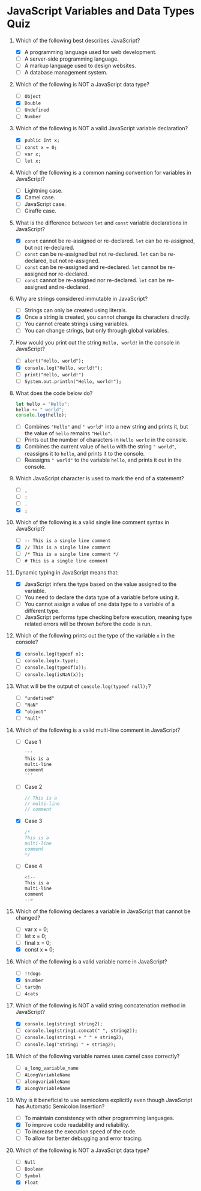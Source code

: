 # JavaScript Variables and Data Types Quiz

1. Which of the following best describes JavaScript?
    - [x] A programming language used for web development.
    - [ ] A server-side programming language.
    - [ ] A markup language used to design websites.
    - [ ] A database management system.

2. Which of the following is NOT a JavaScript data type?
    - [ ] `Object`
    - [x] `Double`
    - [ ] `Undefined`
    - [ ] `Number`

3. Which of the following is NOT a valid JavaScript variable declaration?
    - [x] `public Int x;`
    - [ ] `const x = 0;`
    - [ ] `var x;`
    - [ ] `let x;`

4. Which of the following is a common naming convention for variables in JavaScript?
    - [ ] Lightning case.
    - [x] Camel case.
    - [ ] JavaScript case.
    - [ ] Giraffe case.

5. What is the difference between `let` and `const` variable declarations in JavaScript?
    - [x] `const` cannot be re-assigned or re-declared. `let` can be re-assigned, but not re-declared.
    - [ ] `const` can be re-assigned but not re-declared. `let` can be re-declared, but not re-assigned.
    - [ ] `const` can be re-assigned and re-declared. `let` cannot be re-assigned nor re-declared.
    - [ ] `const` cannot be re-assigned nor re-declared. `let` can be re-assigned and re-declared.

6. Why are strings considered immutable in JavaScript?
    - [ ] Strings can only be created using literals.
    - [x] Once a string is created, you cannot change its characters directly.
    - [ ] You cannot create strings using variables.
    - [ ] You can change strings, but only through global variables.

7. How would you print out the string `Hello, world!` in the console in JavaScript?
    - [ ] `alert("Hello, world");`
    - [x] `console.log("Hello, world!");`
    - [ ] `print("Hello, world!")`
    - [ ] `System.out.println("Hello, world!");`

8. What does the code below do?

    ```js
    let hello = "Hello";
    hello += " world";
    console.log(hello);
    ```

    - [ ] Combines `"Hello"` and `" world"` into a new string and prints it, but the value of `hello` remains `"Hello"`.
    - [ ] Prints out the number of characters in `Hello world` in the console.
    - [x] Combines the current value of `hello` with the string `" world"`, reassigns it to `hello`, and prints it to the console.
    - [ ] Reassigns `" world"` to the variable `hello`, and prints it out in the console.

9. Which JavaScript character is used to mark the end of a statement?
    - [ ] `,`
    - [ ] `:`
    - [ ] `.`
    - [x] `;`

10. Which of the following is a valid single line comment syntax in JavaScript?
    - [ ] `-- This is a single line comment`
    - [x] `// This is a single line comment`
    - [ ] `/* This is a single line comment */`
    - [ ] `# This is a single line comment`

11. Dynamic typing in JavaScript means that:
    - [x] JavaScript infers the type based on the value assigned to the variable.
    - [ ] You need to declare the data type of a variable before using it.
    - [ ] You cannot assign a value of one data type to a variable of a different type.
    - [ ] JavaScript performs type checking before execution, meaning type related errors will be thrown before the code is run.

12. Which of the following prints out the type of the variable `x` in the console?
    - [x] `console.log(typeof x);`
    - [ ] `console.log(x.type);`
    - [ ] `console.log(typeOf(x));`
    - [ ] `console.log(isNaN(x));`

13. What will be the output of `console.log(typeof null);`?
    - [ ] `"undefined"`
    - [ ] `"NaN"`
    - [x] `"object"`
    - [ ] `"null"`

14. Which of the following is a valid multi-line comment in JavaScript?
    - [ ] Case 1

        ```js
        '''
        This is a
        multi-line
        comment
        '''
        ```

    - [ ] Case 2

        ```js
        // This is a
        // multi-line
        // comment
        ```

    - [x] Case 3

        ```js
        /*
        This is a
        multi-line
        comment
        */
        ```

    - [ ] Case 4

        ```js
        <!--
        This is a
        multi-line
        comment
        -->
        ```

15. Which of the following declares a variable in JavaScript that cannot be changed?
    - [ ] var x = 0;
    - [ ] let x = 0;
    - [ ] final x = 0;
    - [x] const x = 0;

16. Which of the following is a valid variable name in JavaScript?
    - [ ] `!!dogs`
    - [x] `$number`
    - [ ] `tart@n`
    - [ ] `4cats`

17. Which of the following is NOT a valid string concatenation method in JavaScript?
    - [x] `console.log(string1 string2);`
    - [ ] `console.log(string1.concat(" ", string2));`
    - [ ] `console.log(string1 + " " + string2);`
    - [ ] `console.log("string1 " + string2);`

18. Which of the following variable names uses camel case correctly?
    - [ ] `a_long_variable_name`
    - [ ] `ALongVariableName`
    - [ ] `alongvariableName`
    - [x] `aLongVariableName`

19. Why is it beneficial to use semicolons explicitly even though JavaScript has Automatic Semicolon Insertion?
    - [ ] To maintain consistency with other programming languages.
    - [x] To improve code readability and reliability.
    - [ ] To increase the execution speed of the code.
    - [ ] To allow for better debugging and error tracing.

20. Which of the following is NOT a JavaScript data type?
    - [ ] `Null`
    - [ ] `Boolean`
    - [ ] `Symbol`
    - [x] `Float`
